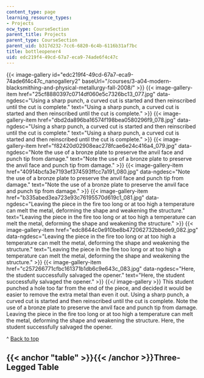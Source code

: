 ```yaml
---
content_type: page
learning_resource_types:
- Projects
ocw_type: CourseSection
parent_title: Projects
parent_type: CourseSection
parent_uid: b317d232-7cc6-6820-6c4b-6116b31af7bc
title: bottleopener4
uid: edc219f4-49cd-67a7-eca9-74ade6f4c47c
---
```


{{< image-gallery id="edc219f4-49cd-67a7-eca9-74ade6f4c47c_nanogallery2" baseUrl="/courses/3-a04-modern-blacksmithing-and-physical-metallurgy-fall-2008/" >}}
{{< image-gallery-item href="25cf8880397c0714df060e5c7326bc13_077.jpg" data-ngdesc="Using a sharp punch, a curved cut is started and then reinscribed until the cut is complete." text="Using a sharp punch, a curved cut is started and then reinscribed until the cut is complete." >}}
{{< image-gallery-item href="dbd2da896ba16574f198bea0580296f9_078.jpg" data-ngdesc="Using a sharp punch, a curved cut is started and then reinscribed until the cut is complete." text="Using a sharp punch, a curved cut is started and then reinscribed until the cut is complete." >}}
{{< image-gallery-item href="f82420d02908eac278fcae6e24c416a4_079.jpg" data-ngdesc="Note the use of a bronze plate to preserve the anvil face and punch tip from damage." text="Note the use of a bronze plate to preserve the anvil face and punch tip from damage." >}}
{{< image-gallery-item href="40914bcfa3e7193ef374593ffcc7a191_080.jpg" data-ngdesc="Note the use of a bronze plate to preserve the anvil face and punch tip from damage." text="Note the use of a bronze plate to preserve the anvil face and punch tip from damage." >}}
{{< image-gallery-item href="b335abed3ea723e93c76195570d619c1_081.jpg" data-ngdesc="Leaving the piece in the fire too long or at too high a temperature can melt the metal, deforming the shape and weakening the structure." text="Leaving the piece in the fire too long or at too high a temperature can melt the metal, deforming the shape and weakening the structure." >}}
{{< image-gallery-item href="edc8644c0e910be8b472062732bbede9_082.jpg" data-ngdesc="Leaving the piece in the fire too long or at too high a temperature can melt the metal, deforming the shape and weakening the structure." text="Leaving the piece in the fire too long or at too high a temperature can melt the metal, deforming the shape and weakening the structure." >}}
{{< image-gallery-item href="c257266771cfbc161371b1db6c9e643c_083.jpg" data-ngdesc="Here, the student successfully salvaged the opener." text="Here, the student successfully salvaged the opener." >}}
{{</ image-gallery >}}
This student punched a hole too far from the end of the piece, and decided it would be easier to remove the extra metal than even it out. Using a sharp punch, a curved cut is started and then reinscribed until the cut is complete. Note the use of a bronze plate to preserve the anvil face and punch tip from damage. Leaving the piece in the fire too long or at too high a temperature can melt the metal, deforming the shape and weakening the structure. Here, the student successfully salvaged the opener.

^ [Back to top](#top)

{{< anchor "table" >}}{{< /anchor >}}Three-Legged Table
-------------------------------------------------------